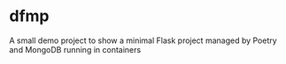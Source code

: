 # dfmp
 A small demo project to show a minimal Flask project managed by Poetry and MongoDB running in containers
